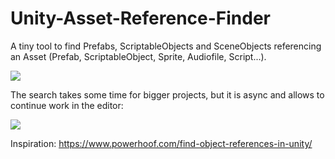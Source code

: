 # Unity-Asset-Reference-Finder
A tiny tool to find Prefabs, ScriptableObjects and SceneObjects referencing an Asset (Prefab, ScriptableObject, Sprite, Audiofile, Script...).

![](https://cdn.discordapp.com/attachments/424263999819874304/686166033991598091/Aufnahme_2020_03_08_11_40_24_100.gif)

The search takes some time for bigger projects, but it is async and allows to continue work in the editor:

![](https://cdn.discordapp.com/attachments/424263999819874304/686166076094021692/Aufnahme_2020_03_08_11_43_58_476.gif)

Inspiration: https://www.powerhoof.com/find-object-references-in-unity/
